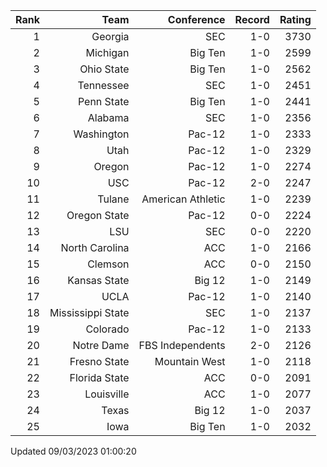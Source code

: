 | Rank  | Team                 | Conference           | Record   | Rating |
| ---:  | ---:                 | ---:                 | ---:     | ---:   |
| 1     | Georgia              | SEC                  | 1-0      | 3730   |
| 2     | Michigan             | Big Ten              | 1-0      | 2599   |
| 3     | Ohio State           | Big Ten              | 1-0      | 2562   |
| 4     | Tennessee            | SEC                  | 1-0      | 2451   |
| 5     | Penn State           | Big Ten              | 1-0      | 2441   |
| 6     | Alabama              | SEC                  | 1-0      | 2356   |
| 7     | Washington           | Pac-12               | 1-0      | 2333   |
| 8     | Utah                 | Pac-12               | 1-0      | 2329   |
| 9     | Oregon               | Pac-12               | 1-0      | 2274   |
| 10    | USC                  | Pac-12               | 2-0      | 2247   |
| 11    | Tulane               | American Athletic    | 1-0      | 2239   |
| 12    | Oregon State         | Pac-12               | 0-0      | 2224   |
| 13    | LSU                  | SEC                  | 0-0      | 2220   |
| 14    | North Carolina       | ACC                  | 1-0      | 2166   |
| 15    | Clemson              | ACC                  | 0-0      | 2150   |
| 16    | Kansas State         | Big 12               | 1-0      | 2149   |
| 17    | UCLA                 | Pac-12               | 1-0      | 2140   |
| 18    | Mississippi State    | SEC                  | 1-0      | 2137   |
| 19    | Colorado             | Pac-12               | 1-0      | 2133   |
| 20    | Notre Dame           | FBS Independents     | 2-0      | 2126   |
| 21    | Fresno State         | Mountain West        | 1-0      | 2118   |
| 22    | Florida State        | ACC                  | 0-0      | 2091   |
| 23    | Louisville           | ACC                  | 1-0      | 2077   |
| 24    | Texas                | Big 12               | 1-0      | 2037   |
| 25    | Iowa                 | Big Ten              | 1-0      | 2032   |

Updated 09/03/2023 01:00:20
